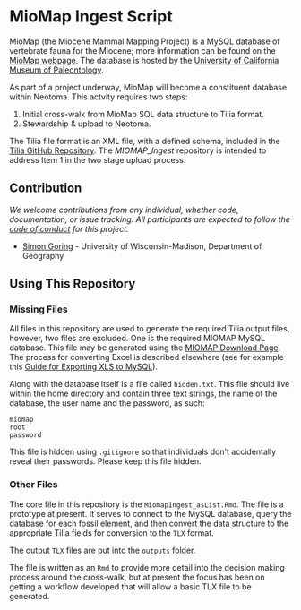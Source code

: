 # MioMap Ingest Script

MioMap (the Miocene Mammal Mapping Project) is a MySQL database of vertebrate fauna for the Miocene; more information can be found on the [MioMap webpage](http://www.ucmp.berkeley.edu/miomap/).  The database is hosted by the [University of California Museum of Paleontology](http://www.ucmp.berkeley.edu/).

As part of a project underway, MioMap will become a constituent database within Neotoma.  This actvity requires two steps:

1. Initial cross-walk from MioMap SQL data structure to Tilia format.
2. Stewardship & upload to Neotoma.

The Tilia file format is an XML file, with a defined schema, included in the [Tilia GitHub Repository](https://github.com/NeotomaDB/Tilia).  The *MIOMAP_Ingest* repository is intended to address Item 1 in the two stage upload process.

## Contribution

*We welcome contributions from any individual, whether code, documentation, or issue tracking.  All participants are expected to follow the [code of conduct](https://github.com/Neotomadb/MIOMAP_Ingest/blob/master/code_of_conduct.md) for this project.*

+ [Simon Goring](http://goring.org) - University of Wisconsin-Madison, Department of Geography

## Using This Repository

### Missing Files

All files in this repository are used to generate the required Tilia output files, however, two files are excluded.  One is the required MIOMAP MySQL database.  This file may be generated using the [MIOMAP Download Page](http://www.ucmp.berkeley.edu/faunmap/use/datadownload.html).  The process for converting Excel is described elsewhere (see for example this [Guide for Exporting XLS to MySQL](https://dev.mysql.com/doc/mysql-for-excel/en/mysql-for-excel-export.html)).

Along with the database itself is a file called `hidden.txt`.  This file should live within the home directory and contain three text strings, the name of the database, the user name and the password, as such:

```
miomap
root
password
```

This file is hidden using `.gitignore` so that individuals don't accidentally reveal their passwords.  Please keep this file hidden.

### Other Files

The core file in this repository is the `MiomapIngest_asList.Rmd`.  The file is a prototype at present.  It serves to connect to the MySQL database, query the database for each fossil element, and then convert the data structure to the appropriate Tilia fields for conversion to the `TLX` format.

The output `TLX` files are put into the `outputs` folder.

The file is written as an `Rmd` to provide more detail into the decision making process around the cross-walk, but at present the focus has been on getting a workflow developed that will allow a basic TLX file to be generated.